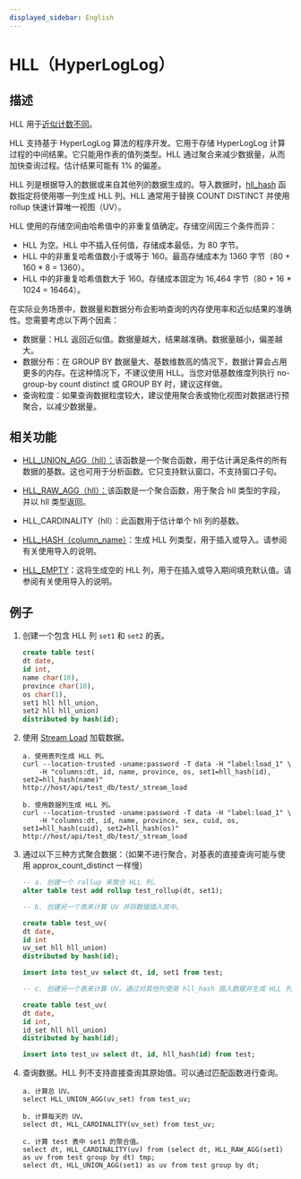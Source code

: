 ```yaml
---
displayed_sidebar: English
---
```


# HLL（HyperLogLog）

## 描述

HLL 用于[近似计数不同](../../../using_starrocks/Using_HLL.md)。

HLL 支持基于 HyperLogLog 算法的程序开发。它用于存储 HyperLogLog 计算过程的中间结果。它只能用作表的值列类型。HLL 通过聚合来减少数据量，从而加快查询过程。估计结果可能有 1% 的偏差。

HLL 列是根据导入的数据或来自其他列的数据生成的。导入数据时，[hll_hash](../../sql-functions/aggregate-functions/hll_hash.md) 函数指定将使用哪一列生成 HLL 列。HLL 通常用于替换 COUNT DISTINCT 并使用 rollup 快速计算唯一视图（UV）。

HLL 使用的存储空间由哈希值中的非重复值确定。存储空间因三个条件而异：

- HLL 为空。HLL 中不插入任何值，存储成本最低，为 80 字节。
- HLL 中的非重复哈希值数小于或等于 160。最高存储成本为 1360 字节（80 + 160 * 8 = 1360）。
- HLL 中的非重复哈希值数大于 160。存储成本固定为 16,464 字节（80 + 16 * 1024 = 16464）。

在实际业务场景中，数据量和数据分布会影响查询的内存使用率和近似结果的准确性。您需要考虑以下两个因素：

- 数据量：HLL 返回近似值。数据量越大，结果越准确。数据量越小，偏差越大。
- 数据分布：在 GROUP BY 数据量大、基数维数高的情况下，数据计算会占用更多的内存。在这种情况下，不建议使用 HLL。当您对低基数维度列执行 no-group-by count distinct 或 GROUP BY 时，建议这样做。
- 查询粒度：如果查询数据粒度较大，建议使用聚合表或物化视图对数据进行预聚合，以减少数据量。

## 相关功能

- [HLL_UNION_AGG（hll）：](../../sql-functions/aggregate-functions/hll_union_agg.md)该函数是一个聚合函数，用于估计满足条件的所有数据的基数。这也可用于分析函数。它只支持默认窗口，不支持窗口子句。

- [HLL_RAW_AGG（hll）：](../../sql-functions/aggregate-functions/hll_raw_agg.md)该函数是一个聚合函数，用于聚合 hll 类型的字段，并以 hll 类型返回。

- HLL_CARDINALITY（hll）：此函数用于估计单个 hll 列的基数。

- [HLL_HASH（column_name）](../../sql-functions/aggregate-functions/hll_hash.md)：生成 HLL 列类型，用于插入或导入。请参阅有关使用导入的说明。

- [HLL_EMPTY](../../sql-functions/aggregate-functions/hll_empty.md)：这将生成空的 HLL 列，用于在插入或导入期间填充默认值。请参阅有关使用导入的说明。

## 例子

1. 创建一个包含 HLL 列 `set1` 和 `set2` 的表。

    ```sql
    create table test(
    dt date,
    id int,
    name char(10),
    province char(10),
    os char(1),
    set1 hll hll_union,
    set2 hll hll_union)
    distributed by hash(id);
    ```

2. 使用 [Stream Load](../../../loading/StreamLoad.md) 加载数据。

    ```plain text
    a. 使用表列生成 HLL 列。
    curl --location-trusted -uname:password -T data -H "label:load_1" \
        -H "columns:dt, id, name, province, os, set1=hll_hash(id), set2=hll_hash(name)"
    http://host/api/test_db/test/_stream_load

    b. 使用数据列生成 HLL 列。
    curl --location-trusted -uname:password -T data -H "label:load_1" \
        -H "columns:dt, id, name, province, sex, cuid, os, set1=hll_hash(cuid), set2=hll_hash(os)"
    http://host/api/test_db/test/_stream_load
    ```

3. 通过以下三种方式聚合数据：（如果不进行聚合，对基表的直接查询可能与使用 approx_count_distinct 一样慢）

    ```sql
    -- a. 创建一个 rollup 来聚合 HLL 列。
    alter table test add rollup test_rollup(dt, set1);

    -- b. 创建另一个表来计算 UV 并将数据插入其中。

    create table test_uv(
    dt date,
    id int
    uv_set hll hll_union)
    distributed by hash(id);

    insert into test_uv select dt, id, set1 from test;

    -- c. 创建另一个表来计算 UV。通过对其他列使用 hll_hash 插入数据并生成 HLL 列。

    create table test_uv(
    dt date,
    id int,
    id_set hll hll_union)
    distributed by hash(id);

    insert into test_uv select dt, id, hll_hash(id) from test;
    ```

4. 查询数据。HLL 列不支持直接查询其原始值。可以通过匹配函数进行查询。

    ```plain text
    a. 计算总 UV。
    select HLL_UNION_AGG(uv_set) from test_uv;

    b. 计算每天的 UV。
    select dt, HLL_CARDINALITY(uv_set) from test_uv;

    c. 计算 test 表中 set1 的聚合值。
    select dt, HLL_CARDINALITY(uv) from (select dt, HLL_RAW_AGG(set1) as uv from test group by dt) tmp;
    select dt, HLL_UNION_AGG(set1) as uv from test group by dt;
    ```
